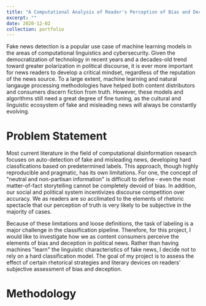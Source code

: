 ```yaml
---
title: "A Computational Analysis of Reader's Perception of Bias and Deception in Political News"
excerpt: ""
date: 2020-12-02
collection: portfolio
---
```


Fake news detection is a popular use case of machine learning models in the areas of computational linguistics and cybersecurity. Given the democratization of technology in recent years and a decades-old trend toward greater polarization in political discourse, it is ever more important for news readers to develop a critical mindset, regardless of the reputation of the news source. To a large extent, machine learning and natural langauge processing methodologies have helped both content distributors and consumers discern fiction from truth. However, these models and algorithms still need a great degree of fine tuning, as the cultural and linguistic ecosystem of fake and misleading news will always be constantly evolving.

Problem Statement
=================

Most current literature in the field of computational disinformation research focuses on auto-detection of fake and misleading news, developing hard classfications based on predetermined labels. This approach, though highly reproducible and pragmatic, has its own limitations. For one, the concept of "neutral and non-partisan information" is difficult to define &dash; even the most matter-of-fact storytelling cannot be completely devoid of bias. In addition, our social and political system incentivizes discourse competition over accuracy. We as readers are so acclimated to the elements of rhetoric spectacle that our perception of truth is very likely to be subjective in the majority of cases. 

Because of these limitations and loose definitions, the task of labeling is a major challenge in the classification pipeline. Therefore, for this project, I would like to investigate how we as content consumers perceive the elements of bias and deception in political news. Rather than having machines "learn" the linguistic characteristics of fake news, I decide not to rely on a hard classification model. The goal of my project is to assess the effect of certain rhetorical strategies and literary devices on readers' subjective assessment of bias and deception. 

Methodology
===========



